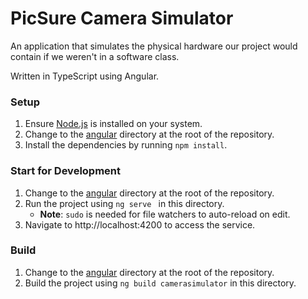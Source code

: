 # PicSure Camera Simulator

An application that simulates the physical hardware our project would contain if we weren't in a software class.

Written in TypeScript using Angular.

### Setup

1. Ensure [Node.js](https://nodejs.org) is installed on your system.
2. Change to the [angular](../../../angular) directory at the root of the repository.
3. Install the dependencies by running `npm install`.

### Start for Development

1. Change to the [angular](../../../angular) directory at the root of the repository.
2. Run the project using `ng serve ` in this directory.
   - **Note**: `sudo` is needed for file watchers to auto-reload on edit.
3. Navigate to http://localhost:4200 to access the service.

### Build

1. Change to the [angular](../../../angular) directory at the root of the repository.
2. Build the project using `ng build camerasimulator` in this directory.
